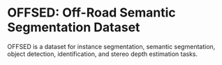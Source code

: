 # OFFSED: Off-Road Semantic Segmentation Dataset

OFFSED is a dataset for instance segmentation, semantic segmentation, object detection, identification, and stereo depth estimation tasks.
